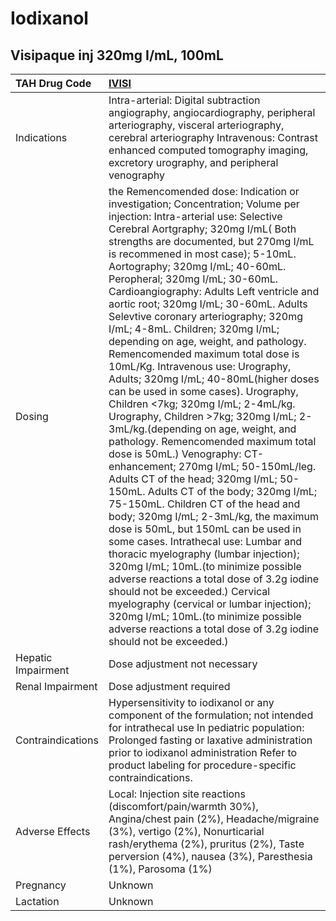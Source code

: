 # Iodixanol

## Visipaque inj 320mg I/mL, 100mL

| TAH Drug Code      | [**IVISI**](https://www.tahsda.org.tw/drugs/hissearch.php?drug_code=IVISI)                                                                                                                                                                                                                                                                                                                                                                                                                                                                                                                                                                                                                                                                                                                                                                                                                                                                                                                                                                                                                                                                                                                                                                                                                                                                                                                                                                                                              |
|:-------------------|:----------------------------------------------------------------------------------------------------------------------------------------------------------------------------------------------------------------------------------------------------------------------------------------------------------------------------------------------------------------------------------------------------------------------------------------------------------------------------------------------------------------------------------------------------------------------------------------------------------------------------------------------------------------------------------------------------------------------------------------------------------------------------------------------------------------------------------------------------------------------------------------------------------------------------------------------------------------------------------------------------------------------------------------------------------------------------------------------------------------------------------------------------------------------------------------------------------------------------------------------------------------------------------------------------------------------------------------------------------------------------------------------------------------------------------------------------------------------------------------|
| Indications        | Intra-arterial: Digital subtraction angiography, angiocardiography, peripheral arteriography, visceral arteriography, cerebral arteriography Intravenous: Contrast enhanced computed tomography imaging, excretory urography, and peripheral venography                                                                                                                                                                                                                                                                                                                                                                                                                                                                                                                                                                                                                                                                                                                                                                                                                                                                                                                                                                                                                                                                                                                                                                                                                                 |
| Dosing             | the Remencomended dose: Indication or investigation; Concentration; Volume per injection: Intra-arterial use: Selective Cerebral Aortgraphy; 320mg I/mL( Both strengths are documented, but 270mg I/mL is recommened in most case); 5-10mL. Aortography; 320mg I/mL; 40-60mL. Peropheral; 320mg I/mL; 30-60mL. Cardioangiography: Adults Left ventricle and aortic root; 320mg I/mL; 30-60mL. Adults Selevtive coronary arteriography; 320mg I/mL; 4-8mL. Children; 320mg I/mL; depending on age, weight, and pathology. Remencomended maximum total dose is 10mL/Kg. Intravenous use: Urography, Adults; 320mg I/mL; 40-80mL(higher doses can be used in some cases). Urography, Children <7kg; 320mg I/mL; 2-4mL/kg. Urography, Children >7kg; 320mg I/mL; 2-3mL/kg.(depending on age, weight, and pathology. Remencomended maximum total dose is 50mL.) Venography: CT-enhancement; 270mg I/mL; 50-150mL/leg. Adults CT of the head; 320mg I/mL; 50-150mL. Adults CT of the body; 320mg I/mL; 75-150mL. Children CT of the head and body; 320mg I/mL; 2-3mL/kg, the maximum dose is 50mL, but 150mL can be used in some cases. Intrathecal use: Lumbar and thoracic myelography (lumbar injection); 320mg I/mL; 10mL.(to minimize possible adverse reactions a total dose of 3.2g iodine should not be exceeded.) Cervical myelography (cervical or lumbar injection); 320mg I/mL; 10mL.(to minimize possible adverse reactions a total dose of 3.2g iodine should not be exceeded.) |
| Hepatic Impairment | Dose adjustment not necessary                                                                                                                                                                                                                                                                                                                                                                                                                                                                                                                                                                                                                                                                                                                                                                                                                                                                                                                                                                                                                                                                                                                                                                                                                                                                                                                                                                                                                                                           |
| Renal Impairment   | Dose adjustment required                                                                                                                                                                                                                                                                                                                                                                                                                                                                                                                                                                                                                                                                                                                                                                                                                                                                                                                                                                                                                                                                                                                                                                                                                                                                                                                                                                                                                                                                |
| Contraindications  | Hypersensitivity to iodixanol or any component of the formulation; not intended for intrathecal use In pediatric population: Prolonged fasting or laxative administration prior to iodixanol administration Refer to product labeling for procedure-specific contraindications.                                                                                                                                                                                                                                                                                                                                                                                                                                                                                                                                                                                                                                                                                                                                                                                                                                                                                                                                                                                                                                                                                                                                                                                                         |
| Adverse Effects    | Local: Injection site reactions (discomfort/pain/warmth 30%), Angina/chest pain (2%), Headache/migraine (3%), vertigo (2%), Nonurticarial rash/erythema (2%), pruritus (2%), Taste perversion (4%), nausea (3%), Paresthesia (1%), Parosoma (1%)                                                                                                                                                                                                                                                                                                                                                                                                                                                                                                                                                                                                                                                                                                                                                                                                                                                                                                                                                                                                                                                                                                                                                                                                                                        |
| Pregnancy          | Unknown                                                                                                                                                                                                                                                                                                                                                                                                                                                                                                                                                                                                                                                                                                                                                                                                                                                                                                                                                                                                                                                                                                                                                                                                                                                                                                                                                                                                                                                                                 |
| Lactation          | Unknown                                                                                                                                                                                                                                                                                                                                                                                                                                                                                                                                                                                                                                                                                                                                                                                                                                                                                                                                                                                                                                                                                                                                                                                                                                                                                                                                                                                                                                                                                 |

